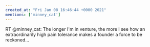 ```yaml
---
created_at: "Fri Jan 08 16:46:44 +0000 2021"
mentions: ['minney_cat']
---
```


RT @minney_cat: The longer I'm in venture, the more I see how an extraordinarily high pain tolerance makes a founder a force to be reckoned…
